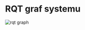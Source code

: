 # RQT graf systemu 
![rqt graph](https://github.com/pw-eiti-anro-21l/klimuk_stankevich/edit/sstankev_lab1/rqt_graph.jpg?raw=true)
